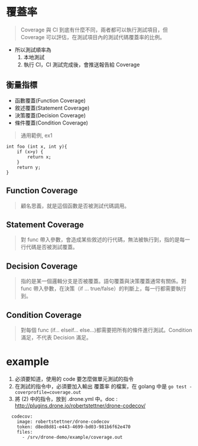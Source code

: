# 覆蓋率

> Coverage 與 CI 到底有什麼不同，兩者都可以執行測試項目，但 Coverage 可以評估，在測試項目內的測試代碼覆蓋率的比例。

- 所以測試順率為
	1. 本地測試
	2. 執行 CI，CI 測試完成後，會推送報告給 Coverage

## 衡量指標
- 函數覆蓋(Function Coverage)  
- 敘述覆蓋(Statement Coverage)  
- 決策覆蓋(Decision Coverage)  
- 條件覆蓋(Condition Coverage)  

> 通用範例, ex1

```
int foo (int x, int y){
	if (x>y) {
		return x;
	}
	return y;
}
```

## Function Coverage
> 顧名思義，就是這個函數是否被測試代碼調用。

## Statement Coverage
> 對 func 帶入參數，會造成某些敘述的行代碼，無法被執行到，指的是每一行代碼是否被測試覆蓋。

## Decision Coverage
> 指的是某一個邏輯分支是否被覆蓋。語句覆蓋與決策覆蓋通常有關係。對 func 帶入參數，在決策（if ... true/false）的判斷上，每一行都需要執行到。 

## Condition Coverage
> 對每個 func (if... elseif... else...)都需要把所有的條件進行測試。Condition 滿足，不代表 Decision 滿足。

# example

1. 必須要知道，使用的 code 要怎麼做單元測試的指令
2. 在測試的指令中，必須要加入輸出 覆蓋率 的檔案，在 golang 中是 `go test -coverprofile=coverage.out`
3. 將 (2) 中的指令，放到 .drone.yml 中。doc : http://plugins.drone.io/robertstettner/drone-codecov/

```
  codecov:
    image: robertstettner/drone-codecov
    token: d8ed8d81-e443-4699-bd03-981b6f62e470
    files:
      - /srv/drone-demo/example/coverage.out
```